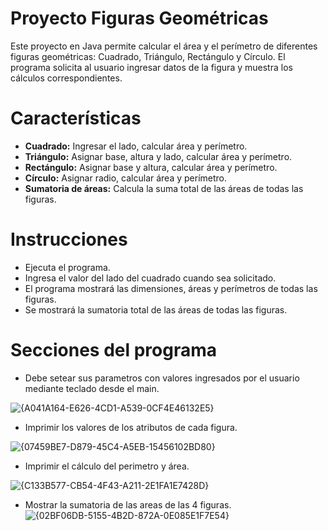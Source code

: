 # Proyecto Figuras Geométricas

Este proyecto en Java permite calcular el área y el perímetro de diferentes figuras geométricas: Cuadrado, Triángulo, Rectángulo y Círculo. El programa solicita al usuario ingresar datos de la figura y muestra los cálculos correspondientes.


# Características

- **Cuadrado:** Ingresar el lado, calcular área y perímetro.
- **Triángulo:** Asignar base, altura y lado, calcular área y perímetro.
- **Rectángulo:** Asignar base y altura, calcular área y perímetro.
- **Círculo:** Asignar radio, calcular área y perímetro.
- **Sumatoria de áreas:** Calcula la suma total de las áreas de todas las figuras.

# Instrucciones

- Ejecuta el programa.
- Ingresa el valor del lado del cuadrado cuando sea solicitado.
- El programa mostrará las dimensiones, áreas y perímetros de todas las figuras.
- Se mostrará la sumatoria total de las áreas de todas las figuras.

# Secciones del programa
- Debe setear sus parametros con valores ingresados por el usuario mediante teclado desde el main.

![{A041A164-E626-4CD1-A539-0CF4E46132E5}](https://github.com/user-attachments/assets/b1b588bd-3e31-4c6d-8436-cf63c99c66c1)

- Imprimir los valores de los atributos de cada figura.

![{07459BE7-D879-45C4-A5EB-15456102BD80}](https://github.com/user-attachments/assets/6d29f22f-59fd-47d2-a47f-41e0285cc384)

- Imprimir el cálculo del perimetro y área. 

![{C133B577-CB54-4F43-A211-2E1FA1E7428D}](https://github.com/user-attachments/assets/66f5ec38-e37b-4238-8685-8a2355d0492f)

- Mostrar la sumatoria de las areas de las 4 figuras.
![{02BF06DB-5155-4B2D-872A-0E085E1F7E54}](https://github.com/user-attachments/assets/a7ecdbd5-d49f-44ee-8533-b7ad1f5a5e4c)





